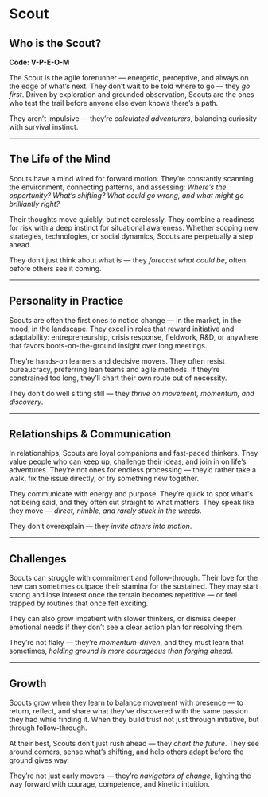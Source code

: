 # Scout
## Who is the Scout?
**Code: V-P-E-O-M**

The Scout is the agile forerunner — energetic, perceptive, and always on the edge of what’s next. They don’t wait to be told where to go — they *go first*. Driven by exploration and grounded observation, Scouts are the ones who test the trail before anyone else even knows there’s a path.

They aren’t impulsive — they’re *calculated adventurers*, balancing curiosity with survival instinct.

---

## The Life of the Mind

Scouts have a mind wired for forward motion. They’re constantly scanning the environment, connecting patterns, and assessing: *Where’s the opportunity? What’s shifting? What could go wrong, and what might go brilliantly right?*

Their thoughts move quickly, but not carelessly. They combine a readiness for risk with a deep instinct for situational awareness. Whether scoping new strategies, technologies, or social dynamics, Scouts are perpetually a step ahead.

They don’t just think about what is — they *forecast what could be*, often before others see it coming.

---

## Personality in Practice

Scouts are often the first ones to notice change — in the market, in the mood, in the landscape. They excel in roles that reward initiative and adaptability: entrepreneurship, crisis response, fieldwork, R&D, or anywhere that favors boots-on-the-ground insight over long meetings.

They’re hands-on learners and decisive movers. They often resist bureaucracy, preferring lean teams and agile methods. If they’re constrained too long, they’ll chart their own route out of necessity.

They don’t do well sitting still — they *thrive on movement, momentum, and discovery*.

---

## Relationships & Communication

In relationships, Scouts are loyal companions and fast-paced thinkers. They value people who can keep up, challenge their ideas, and join in on life’s adventures. They’re not ones for endless processing — they’d rather take a walk, fix the issue directly, or try something new together.

They communicate with energy and purpose. They’re quick to spot what's not being said, and they often cut straight to what matters. They speak like they move — *direct, nimble, and rarely stuck in the weeds*.

They don’t overexplain — they *invite others into motion*.

---

## Challenges

Scouts can struggle with commitment and follow-through. Their love for the new can sometimes outpace their stamina for the sustained. They may start strong and lose interest once the terrain becomes repetitive — or feel trapped by routines that once felt exciting.

They can also grow impatient with slower thinkers, or dismiss deeper emotional needs if they don’t see a clear action plan for resolving them.

They’re not flaky — they’re *momentum-driven*, and they must learn that sometimes, *holding ground is more courageous than forging ahead*.

---

## Growth

Scouts grow when they learn to balance movement with presence — to return, reflect, and share what they’ve discovered with the same passion they had while finding it. When they build trust not just through initiative, but through follow-through.

At their best, Scouts don’t just rush ahead — they *chart the future*. They see around corners, sense what’s shifting, and help others adapt before the ground gives way.

They’re not just early movers — they’re *navigators of change*, lighting the way forward with courage, competence, and kinetic intuition.
